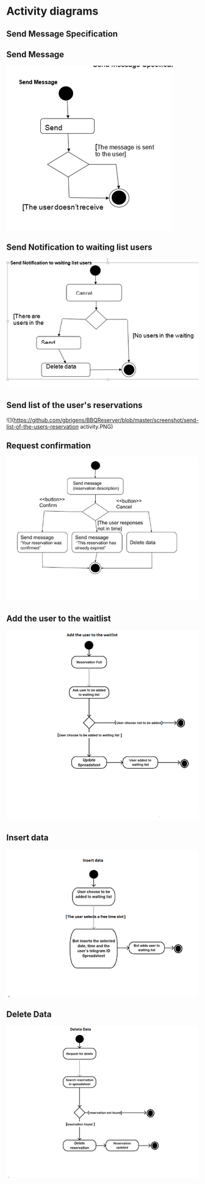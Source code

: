 # Activity diagrams

## Send Message Specification

## Send Message 
![](https://github.com/gbrigens/BBQReserver/blob/master/screenshot/send-message-activity-diagram.PNG)

## Send Notification to waiting list users
![](https://github.com/gbrigens/BBQReserver/blob/master/screenshot/send-notification-to-waiting-list-users-activity-diagram.PNG)

## Send list of the user&#39;s reservations

![](https://github.com/gbrigens/BBQReserver/blob/master/screenshot/send-list-of-the-users-reservation activity.PNG)

## Request confirmation

 ![](https://github.com/gbrigens/BBQReserver/blob/master/screenshot/request-confirmation.jpg)

## Add the user to the waitlist

 ![](https://github.com/gbrigens/BBQReserver/blob/master/screenshot/add-the-user-waitlist.jpg)

## Insert data

 ![](https://github.com/gbrigens/BBQReserver/blob/master/screenshot/insert-data.jpg)

## Delete Data

 ![](https://github.com/gbrigens/BBQReserver/blob/master/screenshot/delete-data.jpg)
